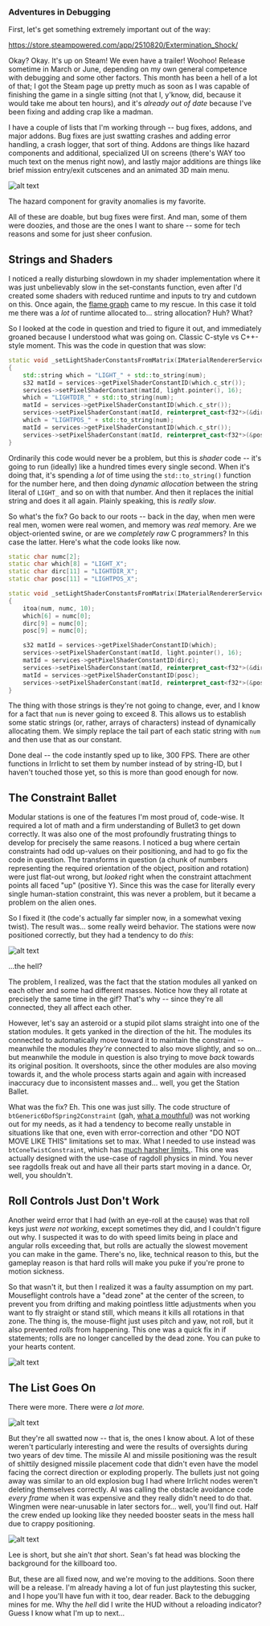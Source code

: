 ### Adventures in Debugging

First, let's get something extremely important out of the way:

https://store.steampowered.com/app/2510820/Extermination_Shock/

Okay? Okay. It's up on Steam! We even have a trailer! Woohoo! Release sometime in March or June, depending on my own general competence with debugging and some other factors. This month has been a hell of a lot of that; I got the Steam page up pretty much as soon as I was capable of finishing the game in a single sitting (not that I, y'know, did, because it would take me about ten hours), and it's *already out of date* because I've been fixing and adding crap like a madman.

I have a couple of lists that I'm working through -- bug fixes, addons, and major addons. Bug fixes are just swatting crashes and adding error handling, a crash logger, that sort of thing. Addons are things like hazard components and additional, specialized UI on screens (there's WAY too much text on the menus right now), and lastly major additions are things like brief mission entry/exit cutscenes and an animated 3D main menu. 

![alt text](https://raw.githubusercontent.com/Wizard-Of-Chaos/Wizard-of-Chaos.github.io/main/imgs/anom.png "This was actually so hard to come up with.")

The hazard component for gravity anomalies is my favorite.

All of these are doable, but bug fixes were first. And man, some of them were doozies, and those are the ones I want to share -- some for tech reasons and some for just sheer confusion.

## Strings and Shaders

I noticed a really disturbing slowdown in my shader implementation where it was just unbelievably slow in the set-constants function, even after I'd created some shaders with reduced runtime and inputs to try and cutdown on this. Once again, the [flame graph](https://wizard-of-chaos.github.io/2023/12/19/copy-constructors.html) came to my rescue. In this case it told me there was a *lot* of runtime allocated to... string allocation? Huh? What?

So I looked at the code in question and tried to figure it out, and immediately groaned because I understood what was going on. Classic C-style vs C++-style moment. This was the code in question that was slow:

```cpp
static void _setLightShaderConstantsFromMatrix(IMaterialRendererServices* services, const u32& num, matrix4& light, vector3df& dir, vector3df& pos)
{
    std::string which = "LIGHT_" + std::to_string(num);
    s32 matId = services->getPixelShaderConstantID(which.c_str());
    services->setPixelShaderConstant(matId, light.pointer(), 16);
    which = "LIGHTDIR_" + std::to_string(num);
    matId = services->getPixelShaderConstantID(which.c_str());
    services->setPixelShaderConstant(matId, reinterpret_cast<f32*>(&dir), 3);
    which = "LIGHTPOS_" + std::to_string(num);
    matId = services->getPixelShaderConstantID(which.c_str());
    services->setPixelShaderConstant(matId, reinterpret_cast<f32*>(&pos), 3);
}
```

Ordinarily this code would never be a problem, but this is *shader* code -- it's going to run (ideally) like a hundred times every single second. When it's doing that, it's spending a *lot* of time using the `std::to_string()` function for the number here, and then doing *dynamic allocation* between the string literal of `LIGHT_` and so on with that number. And then it replaces the initial string and does it all again. Plainly speaking, this is *really slow*.

So what's the fix? Go back to our roots -- back in the day, when men were real men, women were real women, and memory was *real* memory. Are we object-oriented swine, or are we *completely raw* C programmers? In this case the latter. Here's what the code looks like now.

```cpp
static char numc[2];
static char which[8] = "LIGHT_X";
static char dirc[11] = "LIGHTDIR_X";
static char posc[11] = "LIGHTPOS_X";

static void _setLightShaderConstantsFromMatrix(IMaterialRendererServices* services, const u32& num, matrix4& light, vector3df& dir, vector3df& pos)
{
	itoa(num, numc, 10);
	which[6] = numc[0];
	dirc[9] = numc[0];
	posc[9] = numc[0];

	s32 matId = services->getPixelShaderConstantID(which);
	services->setPixelShaderConstant(matId, light.pointer(), 16);
	matId = services->getPixelShaderConstantID(dirc);
	services->setPixelShaderConstant(matId, reinterpret_cast<f32*>(&dir), 3);
	matId = services->getPixelShaderConstantID(posc);
	services->setPixelShaderConstant(matId, reinterpret_cast<f32*>(&pos), 3);
}
```

The thing with those strings is they're not going to change, ever, and I know for a fact that `num` is never going to exceed 8. This allows us to establish some static strings (or, rather, arrays of characters) instead of dynamically allocating them. We simply replace the tail part of each static string with `num` and then use that as our constant. 

Done deal -- the code instantly sped up to like, 300 FPS. There are other functions in Irrlicht to set them by number instead of by string-ID, but I haven't touched those yet, so this is more than good enough for now.

## The Constraint Ballet

Modular stations is one of the features I'm most proud of, code-wise. It required a lot of math and a firm understanding of Bullet3 to get down correctly. It was also one of the most profoundly frustrating things to develop for precisely the same reasons. I noticed a bug where certain constraints had odd up-values on their positioning, and had to go fix the code in question. The transforms in question (a chunk of numbers representing the required orientation of the object, position and rotation) were just flat-out wrong, but *looked* right when the constraint attachment points all faced "up" (positive Y). Since this was the case for literally every single human-station constraint, this was never a problem, but it became a problem on the alien ones.

So I fixed it (the code's actually far simpler now, in a somewhat vexing twist). The result was... some really weird behavior. The stations were now positioned correctly, but they had a tendency to do *this*:

![alt text](https://raw.githubusercontent.com/Wizard-Of-Chaos/Wizard-of-Chaos.github.io/main/imgs/constraintballet.gif "Wheeeeee!")

...the hell?

The problem, I realized, was the fact that the station modules all yanked on each other and some had different masses. Notice how they all rotate at precisely the same time in the gif? That's why -- since they're all connected, they all affect each other.

However, let's say an asteroid or a stupid pilot slams straight into one of the station modules. It gets yanked in the direction of the hit. The modules its connected to automatically move toward it to maintain the constraint -- meanwhile the modules *they're* connected to also move slightly, and so on... but meanwhile the module in question is also trying to move *back* towards its original position. It overshoots, since the other modules are also moving towards it, and the whole process starts again and again with increased inaccuracy due to inconsistent masses and... well, you get the Station Ballet.

What was the fix? Eh. This one was just silly. The code structure of `btGeneric6DofSpring2Constraint` (gah, [what a mouthful](https://pybullet.org/Bullet/BulletFull/classbtGeneric6DofSpring2Constraint.html)) was not working out for my needs, as it had a tendency to become really unstable in situations like that one, even with error-correction and other "DO NOT MOVE LIKE THIS" limitations set to max. What I needed to use instead was `btConeTwistConstraint`, which has [much harsher limits.](https://pybullet.org/Bullet/BulletFull/classbtConeTwistConstraint.html). This one was actually designed with the use-case of ragdoll physics in mind. You never see ragdolls freak out and have all their parts start moving in a dance. Or, well, you shouldn't.

## Roll Controls Just Don't Work

Another weird error that I had (with an eye-roll at the cause) was that roll keys just *were not working*, except sometimes they did, and I couldn't figure out why. I suspected it was to do with speed limits being in place and angular rolls exceeding that, but rolls are actually the slowest movement you can make in the game. There's no, like, technical reason to this, but the gameplay reason is that hard rolls will make you puke if you're prone to motion sickness.

So that wasn't it, but then I realized it was a faulty assumption on my part. Mouseflight controls have a "dead zone" at the center of the screen, to prevent you from drifting and making pointless little adjustments when you want to fly straight or stand still, which means it kills all rotations in that zone. The thing is, the mouse-flight just uses pitch and yaw, not roll, but it also prevented *rolls* from happening. This one was a quick fix in if statements; rolls are no longer cancelled by the dead zone. You can puke to your hearts content.

![alt text](https://raw.githubusercontent.com/Wizard-Of-Chaos/Wizard-of-Chaos.github.io/main/imgs/rollrollroll.gif "Commander, I-- BLEEAAAAGHHH")

## The List Goes On

There were more. There were *a lot more.*

![alt text](https://raw.githubusercontent.com/Wizard-Of-Chaos/Wizard-of-Chaos.github.io/main/imgs/listofdebug.png "This is satisfying to look at, personally.")

But they're all swatted now -- that is, the ones I know about. A lot of these weren't particularly interesting and were the results of oversights during two years of dev time. The missile AI and missile positioning was the result of shittily designed missile placement code that didn't even have the model facing the correct direction or exploding properly. The bullets just not going away was similar to an old explosion bug I had where Irrlicht nodes weren't deleting themselves correctly. AI was calling the obstacle avoidance code *every frame* when it was expensive and they really didn't need to do that. Wingmen were near-unusable in later sectors for... well, you'll find out. Half the crew ended up looking like they needed booster seats in the mess hall due to crappy positioning.

![alt text](https://raw.githubusercontent.com/Wizard-Of-Chaos/Wizard-of-Chaos.github.io/main/imgs/boosterseat.png "Someone get Lee a box.")

Lee is short, but she ain't *that* short. Sean's fat head was blocking the background for the killboard too.

But, these are all fixed now, and we're moving to the additions. Soon there will be a release. I'm already having a lot of fun just playtesting this sucker, and I hope you'll have fun with it too, dear reader. Back to the debugging mines for me. Why the *hell* did I write the HUD without a reloading indicator? Guess I know what I'm up to next...